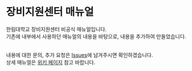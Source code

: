 # 장비지원센터 매뉴얼

한림대학교 장비지원센터 비공식 매뉴얼입니다.<br>
기존에 내부에서 사용하던 매뉴얼의 내용을 바탕으로, 내용을 추가하여 만들었습니다.<br><br>

내용에 대한 문의, 추가 요청은 [Issues](https://github.com/0-1-Dec/ComputerRepairGuide/issues)에 남겨주시면 확인하겠습니다.<br>
상세 매뉴얼은 [위키 페이지](https://github.com/0-1-Dec/ComputerRepairGuide/wiki/%EB%AA%A9%EC%B0%A8) 참고 바랍니다.
